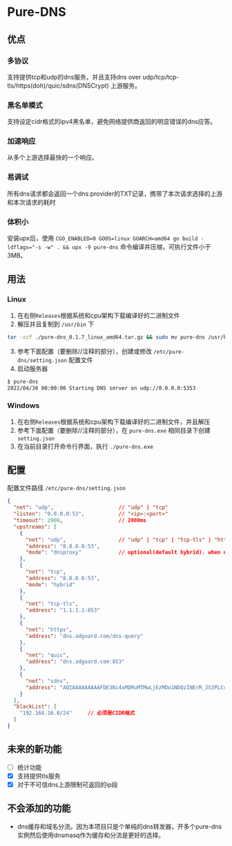 # Pure-DNS

## 优点

### 多协议

支持提供tcp和udp的dns服务，并且支持dns over udp/tcp/tcp-tls/https(doh)/quic/sdns(DNSCrypt) 上游服务。

### 黑名单模式
支持设定cidr格式的ipv4黑名单，避免网络提供商返回的明显错误的dns应答。

### 加速响应

从多个上游选择最快的一个响应。

### 易调试

所有dns请求都会返回一个dns.provider的TXT记录，携带了本次请求选择的上游和本次请求的耗时

### 体积小

安装upx后，使用 `CGO_ENABLED=0 GOOS=linux GOARCH=amd64 go build -ldflags="-s -w" . && upx -9 pure-dns` 命令编译并压缩，可执行文件小于3MB。

## 用法

### Linux

1. 在右侧`Releases`根据系统和cpu架构下载编译好的二进制文件
2. 解压并且复制到 `/usr/bin` 下
``` bash
tar -xzf ./pure-dns_0.1.7_linux_amd64.tar.gz && sudo mv pure-dns /usr/bin/pure-dns && sudo chmod +x /usr/bin/pure-dns
```
3. 参考下面配置（要删除//注释的部分），创建或修改 `/etc/pure-dns/setting.json` 配置文件
4. 启动服务器
``` bash
$ pure-dns
2022/04/30 00:00:00 Starting DNS server on udp://0.0.0.0:5353
```

### Windows
1. 在右侧`Releases`根据系统和cpu架构下载编译好的二进制文件，并且解压
2. 参考下面配置（要删除//注释的部分），在 `pure-dns.exe` 相同目录下创建 `setting.json`
3. 在当前目录打开命令行界面，执行 `./pure-dns.exe`

## 配置

配置文件路径 `/etc/pure-dns/setting.json`

```json
{
  "net": "udp",                     // "udp" | "tcp"
  "listen": "0.0.0.0:53",           // "<ip>:<port>"
  "timeout": 2000,                  // 2000ms
  "upstreams": [
    {
      "net": "udp",                 // "udp" | "tcp" | "tcp-tls" | "https" | "quic" | "sdns"
      "address": "8.8.8.8:53",
      "mode": "dnsproxy"            // optional(default hybrid). when using hybrid mode the upstream of udp/tcp/tcp-tls is provided by miekg/dns
    },
    {
      "net": "tcp",
      "address": "8.8.8.8:53",
      "mode": "hybrid"
    },
    {
      "net": "tcp-tls",
      "address": "1.1.1.1:853"
    },
    {
      "net": "https",
      "address": "dns.adguard.com/dns-query"
    },
    {
      "net": "quic",
      "address": "dns.adguard.com:853"
    },
    {
      "net": "sdns",
      "address": "AQIAAAAAAAAAFDE3Ni4xMDMuMTMwLjEzMDo1NDQzINErR_JS3PLCu_iZEIbq95zkSV2LFsigxDIuUso_OQhzIjIuZG5zY3J5cHQuZGVmYXVsdC5uczEuYWRndWFyZC5jb20"
    }
  ],
  "blackList": [
    "192.168.16.0/24"     // 必须是CIDR格式
  ]
}
```

## 未来的新功能
- [ ] 统计功能
- [x] 支持提供tls服务
- [x] 对于不可信dns上游限制可返回的ip段

## 不会添加的功能
- dns缓存和域名分流。因为本项目只是个单纯的dns转发器，开多个pure-dns实例然后使用dnsmasq作为缓存和分流是更好的选择。